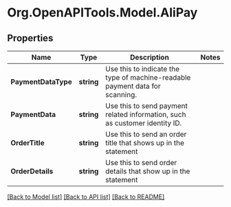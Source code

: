 # Org.OpenAPITools.Model.AliPay
## Properties

Name | Type | Description | Notes
------------ | ------------- | ------------- | -------------
**PaymentDataType** | **string** | Use this to indicate the type of machine-readable payment data for scanning. | 
**PaymentData** | **string** | Use this to send payment related information, such as customer identity ID. | 
**OrderTitle** | **string** | Use this to send an order title that shows up in the statement | 
**OrderDetails** | **string** | Use this to send order details that show up in the statement | 

[[Back to Model list]](../README.md#documentation-for-models) [[Back to API list]](../README.md#documentation-for-api-endpoints) [[Back to README]](../README.md)

